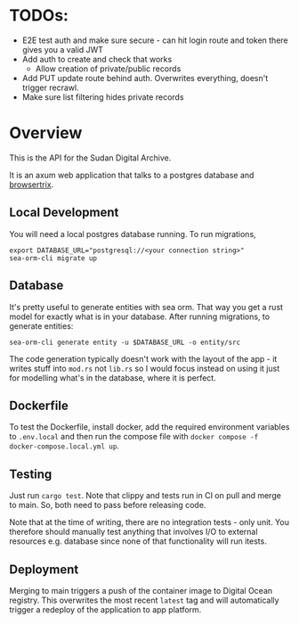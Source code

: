 # TODOs:

- E2E test auth and make sure secure - can hit login route and token there gives you a valid JWT
- Add auth to create and check that works
  - Allow creation of private/public records
- Add PUT update route behind auth. Overwrites everything, doesn't trigger recrawl.
- Make sure list filtering hides private records

# Overview

This is the API for the Sudan Digital Archive.

It is an axum web application that talks to a postgres database and
[browsertrix](https://browsertrix.com/). 

## Local Development 

You will need a local postgres database running. To run migrations, 

```shell
export DATABASE_URL="postgresql://<your connection string>"
sea-orm-cli migrate up
```

## Database

It's pretty useful to generate entities with sea orm. That way you
get a rust model for exactly what is in your database. After running
migrations, to generate entities:
```shell
sea-orm-cli generate entity -u $DATABASE_URL -o entity/src
```

The code generation typically doesn't work with the layout of the app - it writes
stuff into `mod.rs` not `lib.rs` so I would focus instead on using it just for 
modelling what's in the database, where it is perfect.


## Dockerfile

To test the Dockerfile, install docker, add the required environment variables to
`.env.local` and then run the compose file with 
`docker compose -f docker-compose.local.yml up`.

## Testing 

Just run `cargo test`. Note that clippy and tests run in CI on pull and merge
to main. So, both need to pass before releasing code.

Note that at the time of writing, there are no integration tests - only unit. 
You therefore should manually test anything that involves I/O to
external resources e.g. database since none of that functionality
will run itests.

## Deployment

Merging to main triggers a push of the container image to Digital Ocean registry.
This overwrites the most recent `latest` tag and will automatically trigger a
redeploy of the application to app platform.